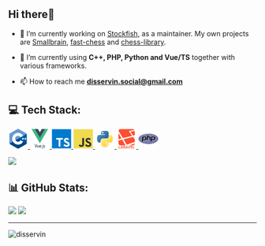 <h2>Hi there👋</h2>

- 🔭 I’m currently working on [Stockfish](https://github.com/official-stockfish/Stockfish), as a maintainer.
  My own projects are [Smallbrain](https://github.com/Disservin/Smallbrain), [fast-chess](https://github.com/Disservin/fast-chess) and [chess-library](https://github.com/Disservin/chess-library).

- 🌱 I’m currently using **C++, PHP, Python and Vue/TS** together with various frameworks.

- 📫 How to reach me **disservin.social@gmail.com**

<h2>💻 Tech Stack:</h2>

<a href="https://www.w3schools.com/cpp/" target="_blank" rel="noreferrer"> <img
src="https://raw.githubusercontent.com/devicons/devicon/master/icons/cplusplus/cplusplus-original.svg"
alt="cplusplus" width="40" height="40"/> </a> <a href="https://vuejs.org/"
target="_blank" rel="noreferrer"> <img
src="https://raw.githubusercontent.com/devicons/devicon/master/icons/vuejs/vuejs-original-wordmark.svg"
alt="vuejs" width="40" height="40"/> </a> <a
href="https://www.typescriptlang.org/" target="_blank" rel="noreferrer"> <img
src="https://raw.githubusercontent.com/devicons/devicon/master/icons/typescript/typescript-original.svg"
alt="typescript" width="40" height="40"/> </a> <a
href="https://developer.mozilla.org/en-US/docs/Web/JavaScript" target="_blank"
rel="noreferrer"> <img
src="https://raw.githubusercontent.com/devicons/devicon/master/icons/javascript/javascript-original.svg"
alt="javascript" width="40" height="40"/> </a> <a href="https://www.python.org"
target="_blank" rel="noreferrer"> <img
src="https://raw.githubusercontent.com/devicons/devicon/master/icons/python/python-original.svg"
alt="python" width="40" height="40"/> </a> <a href="https://laravel.com/"
target="_blank" rel="noreferrer"> <img
src="https://raw.githubusercontent.com/devicons/devicon/master/icons/laravel/laravel-plain-wordmark.svg"
alt="laravel" width="40" height="40"/> </a> <a href="https://www.php.net"
target="_blank" rel="noreferrer"> <img
src="https://raw.githubusercontent.com/devicons/devicon/master/icons/php/php-original.svg"
alt="php" width="40" height="40"/> </a>

![](https://github-readme-stats.vercel.app/api/top-langs/?username=Disservin&theme=dark&hide_border=false&include_all_commits=false&count_private=false&layout=compact)

<h2>📊 GitHub Stats:</h2>

<p float="left">
  <img src="https://github-readme-stats.vercel.app/api?username=Disservin&theme=dark&hide_border=false&include_all_commits=false&count_private=false" width="45%" />
  <img src="https://github-readme-streak-stats.herokuapp.com/?user=Disservin&theme=dark&hide_border=false" width="49%"/>
</p>

---

<p align="left"> <img src="https://komarev.com/ghpvc/?username=disservin&label=Profile%20views&color=0e75b6&style=flat" alt="disservin" /> </p>

<!-- Created with the help of GPRM https://gprm.itsvg.in ) -->
